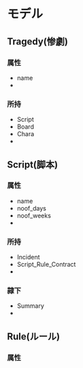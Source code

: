 # モデル
## Tragedy(惨劇)
### 属性
* name
* 
### 所持
* Script
* Board
* Chara
* 

##  Script(脚本)
### 属性
* name
* noof_days
* noof_weeks
* 
### 所持
* Incident
* Script_Rule_Contract
* 
### 隷下
* Summary
* 

## Rule(ルール)
### 属性
